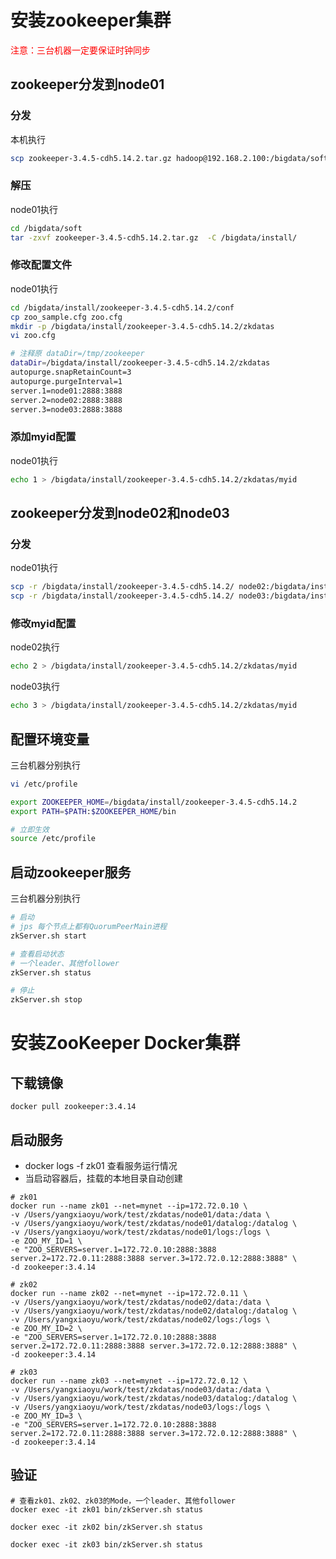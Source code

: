 # 安装zookeeper集群

<font color=red>注意：三台机器一定要保证时钟同步</font>



## zookeeper分发到node01

### 分发

本机执行

```bash
scp zookeeper-3.4.5-cdh5.14.2.tar.gz hadoop@192.168.2.100:/bigdata/soft
```



### 解压

node01执行

```bash
cd /bigdata/soft
tar -zxvf zookeeper-3.4.5-cdh5.14.2.tar.gz  -C /bigdata/install/
```



### 修改配置文件

node01执行

```bash
cd /bigdata/install/zookeeper-3.4.5-cdh5.14.2/conf
cp zoo_sample.cfg zoo.cfg
mkdir -p /bigdata/install/zookeeper-3.4.5-cdh5.14.2/zkdatas
vi zoo.cfg

# 注释原 dataDir=/tmp/zookeeper
dataDir=/bigdata/install/zookeeper-3.4.5-cdh5.14.2/zkdatas
autopurge.snapRetainCount=3
autopurge.purgeInterval=1
server.1=node01:2888:3888
server.2=node02:2888:3888
server.3=node03:2888:3888
```



### 添加myid配置

node01执行

```bash
echo 1 > /bigdata/install/zookeeper-3.4.5-cdh5.14.2/zkdatas/myid
```



## zookeeper分发到node02和node03

### 分发

node01执行

```bash
scp -r /bigdata/install/zookeeper-3.4.5-cdh5.14.2/ node02:/bigdata/install/ 
scp -r /bigdata/install/zookeeper-3.4.5-cdh5.14.2/ node03:/bigdata/install/
```



### 修改myid配置

node02执行

```bash
echo 2 > /bigdata/install/zookeeper-3.4.5-cdh5.14.2/zkdatas/myid
```



node03执行

```bash
echo 3 > /bigdata/install/zookeeper-3.4.5-cdh5.14.2/zkdatas/myid
```



## 配置环境变量

三台机器分别执行

```bash
vi /etc/profile

export ZOOKEEPER_HOME=/bigdata/install/zookeeper-3.4.5-cdh5.14.2
export PATH=$PATH:$ZOOKEEPER_HOME/bin

# 立即生效
source /etc/profile
```



## 启动zookeeper服务

三台机器分别执行

```bash
# 启动
# jps 每个节点上都有QuorumPeerMain进程
zkServer.sh start

# 查看启动状态
# 一个leader、其他follower
zkServer.sh status

# 停止
zkServer.sh stop
```



# 安装ZooKeeper Docker集群

## 下载镜像

```shell
docker pull zookeeper:3.4.14
```



## 启动服务

- docker logs -f zk01 查看服务运行情况
- 当启动容器后，挂载的本地目录自动创建

```shell
# zk01
docker run --name zk01 --net=mynet --ip=172.72.0.10 \
-v /Users/yangxiaoyu/work/test/zkdatas/node01/data:/data \
-v /Users/yangxiaoyu/work/test/zkdatas/node01/datalog:/datalog \
-v /Users/yangxiaoyu/work/test/zkdatas/node01/logs:/logs \
-e ZOO_MY_ID=1 \
-e "ZOO_SERVERS=server.1=172.72.0.10:2888:3888 server.2=172.72.0.11:2888:3888 server.3=172.72.0.12:2888:3888" \
-d zookeeper:3.4.14

# zk02
docker run --name zk02 --net=mynet --ip=172.72.0.11 \
-v /Users/yangxiaoyu/work/test/zkdatas/node02/data:/data \
-v /Users/yangxiaoyu/work/test/zkdatas/node02/datalog:/datalog \
-v /Users/yangxiaoyu/work/test/zkdatas/node02/logs:/logs \
-e ZOO_MY_ID=2 \
-e "ZOO_SERVERS=server.1=172.72.0.10:2888:3888 server.2=172.72.0.11:2888:3888 server.3=172.72.0.12:2888:3888" \
-d zookeeper:3.4.14

# zk03
docker run --name zk03 --net=mynet --ip=172.72.0.12 \
-v /Users/yangxiaoyu/work/test/zkdatas/node03/data:/data \
-v /Users/yangxiaoyu/work/test/zkdatas/node03/datalog:/datalog \
-v /Users/yangxiaoyu/work/test/zkdatas/node03/logs:/logs \
-e ZOO_MY_ID=3 \
-e "ZOO_SERVERS=server.1=172.72.0.10:2888:3888 server.2=172.72.0.11:2888:3888 server.3=172.72.0.12:2888:3888" \
-d zookeeper:3.4.14
```



## 验证

```shell
# 查看zk01、zk02、zk03的Mode，一个leader、其他follower
docker exec -it zk01 bin/zkServer.sh status

docker exec -it zk02 bin/zkServer.sh status

docker exec -it zk03 bin/zkServer.sh status
```

